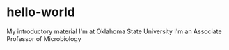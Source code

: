 # hello-world
My introductory material
I'm at Oklahoma State University
I'm an Associate Professor of Microbiology


